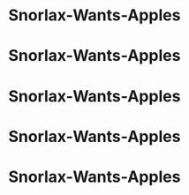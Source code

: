 # Snorlax-Wants-Apples
# Snorlax-Wants-Apples
# Snorlax-Wants-Apples
# Snorlax-Wants-Apples
# Snorlax-Wants-Apples
